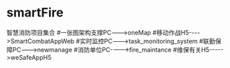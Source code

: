 # smartFire
智慧消防项目集合
#一张图架构支撑PC--->oneMap
#移动作战H5---->SmartCombatAppWeb
#实时监控PC--->task_monitoring_system
#联勤保障PC--->newmanage
#消防单位PC---->fire_maintance
#维保有关H5----->weSafeAppH5
